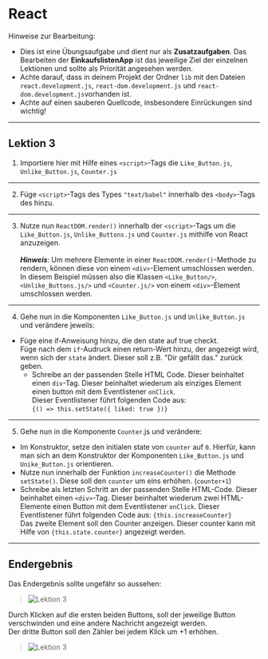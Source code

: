 # React

Hinweise zur Bearbeitung:

- Dies ist eine Übungsaufgabe und dient nur als **Zusatzaufgaben**. Das Bearbeiten der
  **EinkaufslistenApp** ist das jeweilige Ziel der einzelnen Lektionen und sollte als Priorität angesehen werden.
- Achte darauf, dass in deinem Projekt der Ordner `lib` mit den Dateien `react.development.js`,
`react-dom.development.js` und `react-dom.development.js`vorhanden ist.
- Achte auf einen sauberen Quellcode, insbesondere Einrückungen sind wichtig!
---

## Lektion 3

1. Importiere hier mit Hilfe eines `<script>`-Tags die `Like_Button.js`, `Unlike_Button.js`, `Counter.js`
---

2. Füge `<script>`-Tags des Types `"text/babel"` innerhalb des `<body>`-Tags des hinzu.
---
3. Nutze nun `ReactDOM.render()` innerhalb der `<script>`-Tags um die `Like_Button.js`, `Unlike_Buttons.js` und `Counter.js` mithilfe von React anzuzeigen.  
<br>***Hinweis***: Um mehrere Elemente in einer `ReactDOM.render()`-Methode zu rendern, können diese von einem `<div>`-Element 
umschlossen werden.  
In diesem Beispiel müssen also die Klassen `<Like_Button/>`, `<Unlike_Buttons.js/>` und `<Counter.js/>` von einem `<div>`-Element
umschlossen werden.
---

4. Gehe nun in die Komponenten `Like_Button.js` und `Unlike_Button.js` und verändere jeweils:
  - Füge eine if-Anweisung hinzu, die den state auf true checkt.  
     Füge nach dem `if`-Audruck einen return-Wert hinzu, der angezeigt wird, wenn sich der `state` ändert.
     Dieser soll z.B. "Dir gefällt das." zurück geben.
    - Schreibe an der passenden Stelle HTML Code. Dieser beinhaltet einen `div`-Tag.
      Dieser beinhaltet wiederum als einziges Element einen button mit dem Eventlistener `onClick`.
      <br> Dieser Eventlistener führt folgenden Code aus:  
    ```{() => this.setState({ liked: true })}```
---
  
5. Gehe nun in die Komponente `Counter`.js und verändere:
- Im Konstruktor, setze den initialen state von `counter` auf `0`. 
  Hierfür, kann man sich an dem Konstruktor der Komponenten `Like_Button.js` und `Unike_Button.js` orientieren. 
- Nutze nun innerhalb der Funktion `increaseCounter()` die Methode `setState()`. 
  Diese soll den `counter` um eins erhöhen. (`counter+1`)
- Schreibe als letzten Schritt an der passenden Stelle HTML-Code. Dieser beinhaltet einen `<div>`-Tag.
  Dieser beinhaltet wiederum zwei HTML-Elemente einen Button mit dem Eventlistener `onClick`.
  Dieser Eventlistener führt folgenden Code aus: `{this.increaseCounter}`  
Das zweite Element soll den Counter anzeigen. Dieser counter kann mit Hilfe von ```{this.state.counter}``` angezeigt werden.
---

## Endergebnis

Das Endergebnis sollte ungefähr so aussehen:
> ![Lektion 3](../../img/lösungsBilder/lektion3a_1.png)

Durch Klicken auf die ersten beiden Buttons, soll der jeweilige Button verschwinden und eine andere Nachricht angezeigt werden.
<br> Der dritte Button soll den Zähler bei jedem Klick um +1 erhöhen. 

> ![Lektion 3](../../img/lösungsBilder/lektion3a_2.png)
